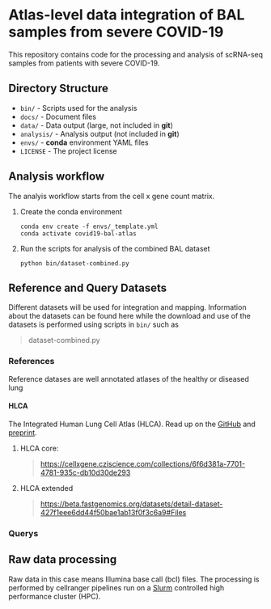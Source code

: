 # Atlas-level data integration of BAL samples from severe COVID-19

This repository contains code for the processing and analysis of scRNA-seq samples from patients with severe COVID-19.

## Directory Structure

* `bin/` - Scripts used for the analysis
* `docs/` - Document files
* `data/` - Data output (large, not included in **git**)
* `analysis/` - Analysis output (not included in **git**)
* `envs/` - **conda** environment YAML files
* `LICENSE` - The project license

## Analysis workflow

The analyis workflow starts from the cell x gene count matrix.

1. Create the conda environment
   ```
   conda env create -f envs/_template.yml
   conda activate covid19-bal-atlas
   ```
1. Run the scripts for analysis of the combined BAL dataset
   ```
   python bin/dataset-combined.py
   ```

## Reference and Query Datasets

Different datasets will be used for integration and mapping. Information about the datasets can be found here while the download and use of the datasets is performed using scripts in `bin/` such as
> dataset-combined.py

### References

Reference datases are well annotated atlases of the healthy or diseased lung

#### HLCA

The Integrated Human Lung Cell Atlas (HLCA). Read up on the [GitHub](https://github.com/LungCellAtlas/HLCA) and [preprint](https://www.biorxiv.org/content/10.1101/2022.03.10.483747v1).

1. HLCA core:
   > https://cellxgene.cziscience.com/collections/6f6d381a-7701-4781-935c-db10d30de293
1. HLCA extended
   > https://beta.fastgenomics.org/datasets/detail-dataset-427f1eee6dd44f50bae1ab13f0f3c6a9#Files

### Querys

## Raw data processing

Raw data in this case means Illumina base call (bcl) files. The processing is performed by cellranger pipelines run on a [Slurm](https://slurm.schedmd.com/overview.html) controlled high performance cluster (HPC).
